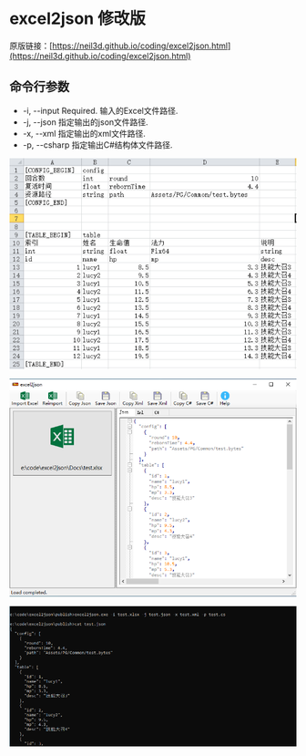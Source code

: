 # excel2json 修改版

原版链接：[https://neil3d.github.io/coding/excel2json.html](https://neil3d.github.io/coding/excel2json.html)

## 命令行参数

* -i, --input Required. 输入的Excel文件路径.
* -j, --json 指定输出的json文件路径.
* -x, --xml 指定输出的xml文件路径.
* -p, --csharp 指定输出C#结构体文件路径.

![excel](Docs/excel.png)

![gui](Docs/gui.png)

![cmd](Docs/cmd.png)

